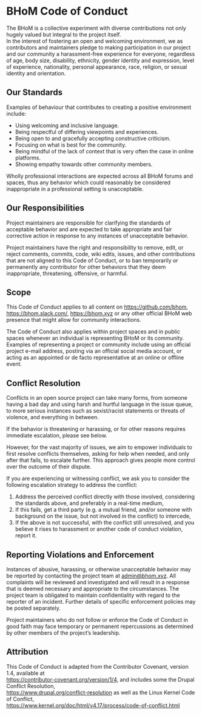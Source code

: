 # BHoM Code of Conduct
The BHoM is a collective experiment with diverse contributions not only hugely valued but integral to the project itself.  
In the interest of fostering an open and welcoming environment, we as contributors and maintainers pledge to making participation in our project and our community a harassment-free experience for everyone, regardless of age, body size, disability, ethnicity, gender identity and expression, level of experience, nationality, personal appearance, race, religion, or sexual identity and orientation.   
  




## Our Standards

Examples of behaviour that contributes to creating a positive environment include:

*   Using welcoming and inclusive language.
*   Being respectful of differing viewpoints and experiences.
*   Being open to and gracefully accepting constructive criticism.
*   Focusing on what is best for the community.
*   Being mindful of the lack of context that is very often the case in online platforms.
*   Showing empathy towards other community members.


Wholly professional interactions are expected across all BHoM forums and spaces, thus any behavior which could reasonably be considered inappropriate in a professional setting is unacceptable.


## Our Responsibilities

Project maintainers are responsible for clarifying the standards of acceptable behavior and are expected to take appropriate and fair corrective action in response to any instances of unacceptable behavior.

Project maintainers have the right and responsibility to remove, edit, or reject comments, commits, code, wiki edits, issues, and other contributions that are not aligned to this Code of Conduct, or to ban temporarily or permanently any contributor for other behaviors that they deem inappropriate, threatening, offensive, or harmful.


## Scope

This Code of Conduct applies to all content on https://github.com/bhom, https://bhom.slack.com/, https://bhom.xyz or any other official BHoM web presence that might allow for community interactions.

The Code of Conduct also applies within project spaces and in public spaces whenever an individual is representing BHoM or its community. Examples of representing a project or community include using an official project e-mail address, posting via an official social media account, or acting as an appointed or de facto representative at an online or offline event. 


## Conflict Resolution

Conflicts in an open source project can take many forms, from someone having a bad day and using harsh and hurtful language in the issue queue, to more serious instances such as sexist/racist statements or threats of violence, and everything in between.

If the behavior is threatening or harassing, or for other reasons requires immediate escalation, please see below.

However, for the vast majority of issues, we aim to empower individuals to first resolve conflicts themselves, asking for help when needed, and only after that fails, to escalate further. This approach gives people more control over the outcome of their dispute. 

If you are experiencing or witnessing conflict, we ask you to consider the following escalation strategy to address the conflict:

1.  Address the perceived conflict directly with those involved, considering the standards above, and preferably in a real-time medium,
2.  If this fails, get a third party (e.g. a mutual friend, and/or someone with
    background on the issue, but not involved in the conflict) to intercede,
3. If the above is not successful, with the conflict still unresolved, and you believe it rises to
    harassment or another code of conduct violation, report it.



## Reporting Violations and Enforcement

Instances of abusive, harassing, or otherwise unacceptable behavior may be reported by contacting the project team at [admin@bhom.xyz](admin@bhom.xyz). All complaints will be reviewed and investigated and will result in a response that is deemed necessary and appropriate to the circumstances. The project team is obligated to maintain confidentiality with regard to the reporter of an incident. Further details of specific enforcement policies may be posted separately.

Project maintainers who do not follow or enforce the Code of Conduct in good faith may face temporary or permanent repercussions as determined by other members of the project’s leadership.


## Attribution

This Code of Conduct is adapted from the Contributor Covenant, version 1.4, available at  
https://contributor-covenant.org/version/1/4, and includes some the Drupal Conflict Resolution,   
https://www.drupal.org/conflict-resolution as well as the Linux Kernel Code of Conflict,   
https://www.kernel.org/doc/html/v4.17/process/code-of-conflict.html

